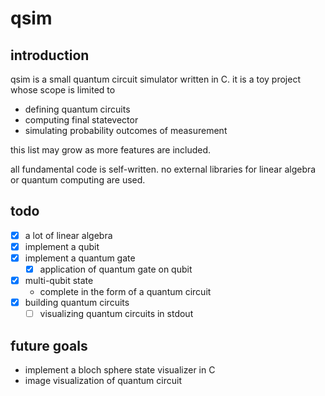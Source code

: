 # qsim

## introduction

qsim is a small quantum circuit simulator written in C. it is a toy project whose scope is limited to

* defining quantum circuits
* computing final statevector
* simulating probability outcomes of measurement

this list may grow as more features are included.

all fundamental code is self-written. no external libraries for linear algebra or quantum computing are used.

## todo

- [x] a lot of linear algebra
- [x] implement a qubit
- [x] implement a quantum gate
    - [x] application of quantum gate on qubit
- [x] multi-qubit state
    - complete in the form of a quantum circuit
- [x] building quantum circuits
    - [ ] visualizing quantum circuits in stdout

## future goals

* implement a bloch sphere state visualizer in C
* image visualization of quantum circuit